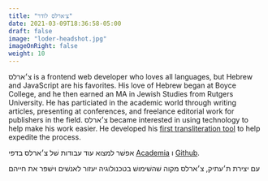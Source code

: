 ```yaml
---
title: "צ׳ארלס לודר"
date: 2021-03-09T18:36:58-05:00
draft: false
image: "loder-headshot.jpg"
imageOnRight: false
weight: 10
---
```


<p dir="ltr">
צ׳ארלס is a frontend web developer who loves all languages, but Hebrew and JavaScript are his favorites.
His love of Hebrew began at Boyce College, and he then earned an MA in Jewish Studies from Rutgers University.
He has particiated in the academic world through writing articles, presenting at conferences, and freelance editorial work for publishers in the field.
צ׳ארלס became interested in using technology to help make his work easier.
He developed his <a href="https://charlesloder.github.io/hebrewTransliteration/">first transliteration tool</a> to help expedite the process.
</p>

אפשׁר למצוא עוד עבודות שׁל צ׳ארלס בדפּי
[Academia](https://independentresearcher.academia.edu/CharlesLoder)
ו [Github](https://github.com/charlesLoder).

עם יצירת ת׳עתיק, צ׳ארלס מקוה שׁהשׁימושׁ בטכנולוגיה יעזור לאנשׁים וישׁפּר את חייהם
